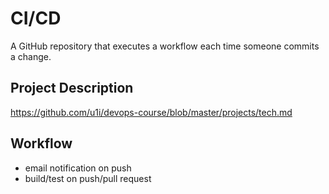 # CI/CD
A GitHub repository that executes a workflow each time someone commits a change.

## Project Description
https://github.com/u1i/devops-course/blob/master/projects/tech.md

## Workflow
* email notification on push
* build/test on push/pull request
